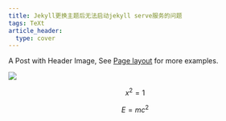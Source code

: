 ```yaml
---
title: Jekyll更换主题后无法启动jekyll serve服务的问题
tags: TeXt
article_header:
  type: cover
---
```


A Post with Header Image, See [Page layout](https://tianqi.name/jekyll-TeXt-theme/samples.html#page-layout) for more examples.

![](\20200624122105.png)

$$x^2=1$$

$$E=mc^2$$

<!--more-->
